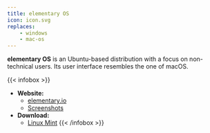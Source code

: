 ```yaml
---
title: elementary OS
icon: icon.svg
replaces: 
    - windows
    - mac-os
---
```


**elementary OS** is an Ubuntu-based distribution with a focus on non-technical users. Its user interface resembles the one of macOS.

{{< infobox >}}
- **Website:**
    - [elementary.io](https://elementary.io)
    - [Screenshots](https://linuxmint.com/screenshots.php)
- **Download:**
    - [Linux Mint](https://linuxmint.com/download.php)
{{< /infobox >}}